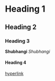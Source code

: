 # Heading 1
## Heading 2
### Heading 3
**Shubhangi**
*Shubhangi*
#### Heading 4
[hyperlink](hhtps://www.shubhangi.com/)
